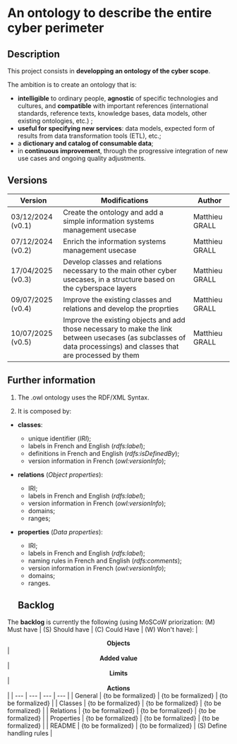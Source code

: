# An ontology to describe the entire cyber perimeter

## Description
This project consists in **developping an ontology of the cyber scope**.


The ambition is to create an ontology that is:
- **intelligible** to ordinary people, **agnostic** of specific technologies and cultures, and **compatible** with important references (international standards, reference texts, knowledge bases, data models, other existing ontologies, etc.) ;
- **useful for specifying new services**: data models, expected form of results from data transformation tools (ETL), etc.;
- a **dictionary and catalog of consumable data**;
- in **continuous improvement**, through the progressive integration of new use cases and ongoing quality adjustments.

## Versions
| <center>**Version**</center> | <center>**Modifications**</center> | <center>**Author**</center> | 
| --- | --- | --- | 
| 03/12/2024 (v0.1) | Create the ontology and add a simple information systems management usecase | Matthieu GRALL | 
| 07/12/2024 (v0.2) | Enrich the information systems management usecase | Matthieu GRALL | 
| 17/04/2025 (v0.3) | Develop classes and relations necessary to the main other cyber usecases, in a structure based on the cyberspace layers | Matthieu GRALL | 
| 09/07/2025 (v0.4) | Improve the existing classes and relations and develop the proprties | Matthieu GRALL | 
| 10/07/2025 (v0.5) | Improve the existing objects and add those necessary to make the link between usecases (as subclasses of data processings) and classes that are processed by them | Matthieu GRALL | 

## Further information
1. The .owl ontology uses the RDF/XML Syntax.

2. It is composed by:
- **classes**:
	- unique identifier (_IRI_);
	- labels in French and English (_rdfs:label_);
	- definitions in French and English (_rdfs:isDefinedBy_);
	- version information in French (_owl:versionInfo_);
- **relations** (_Object properties_):
	- IRI;
	- labels in French and English (_rdfs:label_);
	- version information in French (_owl:versionInfo_);
	- domains;
	- ranges;
- **properties** (_Data properties_):
	- IRI;
	- labels in French and English (_rdfs:label_);
	- naming rules in French and English (_rdfs:comments_);
	- version information in French (_owl:versionInfo_);
	- domains;
	- ranges.
	
	## Backlog
The **backlog** is currently the following (using MoSCoW priorization: (M) Must have | (S) Should have | (C) Could Have | (W) Won't have):
| <center>**Objects**</center> | <center>**Added value**</center> | <center>**Limits**</center> | <center>**Actions**</center> |
| --- | --- | --- | --- |
| General | {to be formalized} | {to be formalized} | {to be formalized} |
| Classes | {to be formalized} | {to be formalized} | {to be formalized} |
| Relations | {to be formalized} | {to be formalized} | {to be formalized} |
| Properties | {to be formalized} | {to be formalized} | {to be formalized} |
| README | {to be formalized} | {to be formalized} | (S) Define handling rules |

